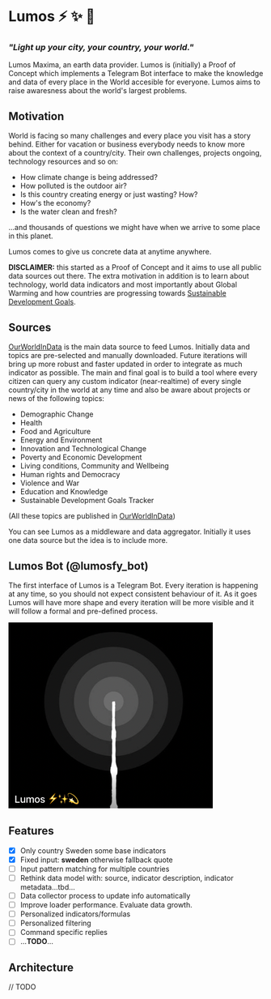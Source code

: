 # Lumos ⚡️ ✨ 💫
### <em>"Light up your city, your country, your world."</em>

Lumos Maxima, an earth data provider. Lumos is (initially) a Proof of Concept which implements a Telegram Bot interface to make the knowledge and data of every place in the World accesible for everyone. Lumos aims to raise awaresness about the world's largest problems.

## Motivation

World is facing so many challenges and every place you visit has a story behind. Either for vacation or business everybody needs to know more about the context of a country/city. Their own challenges, projects ongoing, technology resources and so on:

- How climate change is being addressed?
- How polluted is the outdoor air?
- Is this country creating energy or just wasting? How?
- How's the economy?
- Is the water clean and fresh? 

...and thousands of questions we might have when we arrive to some place in this planet.

Lumos comes to give us concrete data at anytime anywhere.

**DISCLAIMER:** this started as a Proof of Concept and it aims to use all public data sources out there. The extra motivation in addition is to learn about technology, world data indicators and most importantly about Global Warming and how countries are progressing towards [Sustainable Development Goals](https://sdg-tracker.org/). 

## Sources

[OurWorldInData](https://ourworldindata.org/) is the main data source to feed Lumos. Initially data and topics are pre-selected and manually downloaded. Future iterations will bring up more robust and faster updated in order to integrate as much indicator as possible.
The main and final goal is to build a tool where every citizen can query any custom indicator (near-realtime) of every single country/city in the world at any time and also be aware about projects or news of the following topics:

- Demographic Change
- Health
- Food and Agriculture
- Energy and Environment
- Innovation and Technological Change
- Poverty and Economic Development
- Living conditions, Community and Wellbeing
- Human rights and Democracy
- Violence and War
- Education and Knowledge
- Sustainable Development Goals Tracker

(All these topics are published in [OurWorldInData](https://ourworldindata.org/))

You can see Lumos as a middleware and data aggregator. Initially it uses one data source but the idea is to include more.

## Lumos Bot (@lumosfy_bot)

The first interface of Lumos is a Telegram Bot. Every iteration is happening at any time, so you should not expect consistent behaviour of it.
As it goes Lumos will have more shape and every iteration will be more visible and it will follow a formal and pre-defined process.

![](documentation/images/logo.png#100x)


## Features

- [x] Only country Sweden some base indicators
- [x] Fixed input: **sweden** otherwise fallback quote
- [ ] Input pattern matching for multiple countries
- [ ] Rethink data model with: source, indicator description, indicator metadata...tbd...
- [ ] Data collector process to update info automatically
- [ ] Improve loader performance. Evaluate data growth.
- [ ] Personalized indicators/formulas
- [ ] Personalized filtering
- [ ] Command specific replies
- [ ] ...**TODO**...

## Architecture

// TODO

